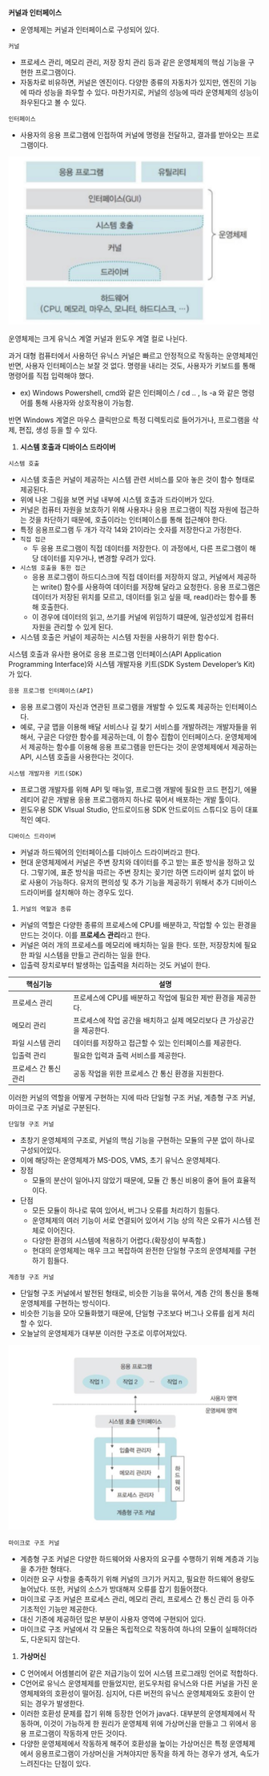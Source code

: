 **커널과 인터페이스**

- 운영체제는 커널과 인터페이스로 구성되어 있다.

`커널`

- 프로세스 관리, 메모리 관리, 저장 장치 관리 등과 같은 운영체제의 핵심 기능을 구현한 프로그램이다.
- 자동차로 비유하면, 커널은 엔진이다. 다양한 종류의 자동차가 있지만, 엔진의 기능에 따라 성능을 좌우할 수 있다. 마찬가지로, 커널의 성능에 따라 운영체제의 성능이 좌우된다고 볼 수 있다.

`인터페이스`

- 사용자의 응용 프로그램에 인접하여 커널에 명령을 전달하고, 결과를 받아오는 프로그램이다.

![Untitled](../1장%20운영체제의%20개요/assets/1-3-1%20인터페이스%20구조.png)

운영체제는 크게 유닉스 계열 커널과 윈도우 계열 컬로 나뉜다.

과거 대형 컴퓨터에서 사용하던 유닉스 커널은 빠르고 안정적으로 작동하는 운영체제인 반면, 사용자 인터페이스는 보잘 것 없다. 명령을 내리는 것도, 사용자가 키보드를 통해 명령어를 직접 입력해야 했다.

- ex) Windows Powershell, cmd와 같은 인터페이스 / cd .. , ls -a 와 같은 명령어를 통해 사용자와 상호작용이 가능함.

반면 Windows 계열은 마우스 클릭만으로 특정 디렉토리로 들어가거나, 프로그램을 삭제, 편집, 생성 등을 할 수 있다.

1. **시스템 호출과 디바이스 드라이버**

`시스템 호출`

- 시스템 호출은 커널이 제공하는 시스템 관련 서비스를 모아 놓은 것이 함수 형태로 제공된다.
- 위에 나온 그림을 보면 커널 내부에 시스템 호출과 드라이버가 있다.
- 커널은 컴퓨터 자원을 보호하기 위해 사용자나 응용 프로그램이 직접 자원에 접근하는 것을 차단하기 때문에, 호출이라는 인터페이스를 통해 접근해야 한다.
- 특정 응용프로그램 두 개가 각각 14와 21이라는 숫자를 저장한다고 가정한다.
- `직접 접근`
  - 두 응용 프로그램이 직접 데이터를 저장한다. 이 과정에서, 다른 프로그램이 해당 데이터를 지우거나, 변경할 우려가 있다.
- `시스템 호출을 통한 접근`
  - 응용 프로그램이 하드디스크에 직접 데이터를 저장하지 않고, 커널에서 제공하는 write() 함수를 사용하여 데이터를 저장해 달라고 요청한다. 응용 프로그램은 데이터가 저장된 위치를 모르고, 데이터를 읽고 싶을 때, read()라는 함수를 통해 호출한다.
  - 이 경우에 데이터의 읽고, 쓰기를 커널에 위임하기 떄문에, 일관성있게 컴퓨터 자원을 관리할 수 있게 된다.
- 시스템 호출은 커널이 제공하는 시스템 자원을 사용하기 위한 함수다.

시스템 호출과 유사한 용어로 응용 프로그램 인터페이스(API Application Programming Interface)와 시스템 개발자용 키트(SDK System Developer’s Kit)가 있다.

`응용 프로그램 인터페이스(API)`

- 응용 프로그램이 자신과 연관된 프로그램을 개발할 수 있도록 제공하는 인터페이스다.
- 예로, 구글 맵을 이용해 배달 서비스나 길 찾기 서비스를 개발하려는 개발자들을 위해서, 구글은 다양한 함수를 제공하는데, 이 함수 집합이 인터페이스다. 운영체제에서 제공하는 함수를 이용해 응용 프로그램을 만든다는 것이 운영체제에서 제공하는 API, 시스템 호출을 사용한다는 것이다.

`시스템 개발자용 키트(SDK)`

- 프로그램 개발자를 위해 API 및 매뉴얼, 프로그램 개발에 필요한 코드 편집기, 에뮬레티어 같은 개발용 응용 프로그램까지 하나로 묶어서 배포하는 개발 툴이다.
- 윈도우용 SDK VIsual Studio, 안드로이드용 SDK 안드로이드 스튜디오 등이 대표적인 예다.

`디바이스 드라이버`

- 커널과 하드웨어의 인터페이스를 디바이스 드라이버라고 한다.
- 현대 운영체제에서 커널은 주변 장치와 데이터를 주고 받는 표준 방식을 정하고 있다. 그렇기에, 표준 방식을 따르는 주변 장치는 꽂기만 하면 드라이버 설치 없이 바로 사용이 가능하다. 유저의 편의성 및 추가 기능을 제공하기 위해서 추가 디바이스 드라이버를 설치해야 하는 경우도 있다.
1. `커널의 역할과 종류`
- 커널의 역할은 다양한 종류의 프로세스에 CPU를 배분하고, 작업할 수 있는 환경을 만드는 것이다. 이를 **프로세스 관리**라고 한다.
- 커널은 여러 개의 프로세스를 메모리에 배치하는 일을 한다. 또한, 저장장치에 필요한 파일 시스템을 만들고 관리하는 일을 한다.
- 입출력 장치로부터 발생하는 입출력을 처리하는 것도 커널이 한다.

| 핵심기능         | 설명                                       |
| ------------ | ---------------------------------------- |
| 프로세스 관리      | 프로세스에 CPU를 배분하고 작업에 필요한 제반 환경을 제공한다.     |
| 메모리 관리       | 프로세스에 작업 공간을 배치하고 실제 메모리보다 큰 가상공간을 제공한다. |
| 파일 시스템 관리    | 데이터를 저장하고 접근할 수 있는 인터페이스를 제공한다.          |
| 입출력 관리       | 필요한 입력과 출력 서비스를 제공한다.                    |
| 프로세스 간 통신 관리 | 공동 작업을 위한 프로세스 간 통신 환경을 지원한다.            |

이러한 커널의 역할을 어떻게 구현하는 지에 따라 단일형 구조 커널, 계층형 구조 커널, 마이크로 구조 커널로 구분된다.

`단일형 구조 커널`

- 초창기 운영체제의 구조로, 커널의 핵심 기능을 구현하는 모듈의 구분 없이 하나로 구성되어있다.
- 이에 해당하는 운영체제가 MS-DOS, VMS, 초기 유닉스 운영체제다.
- 장점
  - 모듈의 분산이 일어나지 않았기 때문에, 모듈 간 통신 비용이 줄어 들어 효율적이다.
- 단점
  - 모든 모듈이 하나로 묶여 있어서, 버그나 오류를 처리하기 힘들다.
  - 운영체제의 여러 기능이 서로 연결되어 있어서 기능 상의 작은 오류가 시스템 전체로 이어진다.
  - 다양한 환경의 시스템에 적용하기 어렵다.(확장성이 부족함.)
  - 현대의 운영체제는 매우 크고 복잡하여 완전한 단일형 구조의 운영체제를 구현하기 힘들다.

`계층형 구조 커널`

- 단일형 구조 커널에서 발전된 형태로, 비슷한 기능을 묶어서, 계층 간의 통신을 통해 운영체제를 구현하는 방식이다.
- 비슷한 기능을 모아 모듈화했기 때문에, 단일형 구조보다 버그나 오류를 쉽게 처리할 수 있다.
- 오늘날의 운영체제가 대부분 이러한 구조로 이루어져있다.

![Untitled](../1장%20운영체제의%20개요/assets/1-3-2%20계층형%20커널.png)

`마이크로 구조 커널`

- 계층형 구조 커널은 다양한 하드웨어와 사용자의 요구를 수행하기 위해 계층과 기능을 추가한 형태다.
- 이러한 요구 사항을 충족하기 위해 커널의 크기가 커지고, 필요한 하드웨어 용량도 늘어났다. 또한, 커널의 소스가 방대해져 오류를 잡기 힘들어졌다.
- 마이크로 구조 커널은 프로세스 관리, 메모리 관리, 프로세스 간 통신 관리 등 아주 기초적인 기능만 제공한다.
- 대신 기존에 제공하던 많은 부분이 사용자 영역에 구현되어 있다.
- 마이크로 구조 커널에서 각 모듈은 독립적으로 작동하여 하나의 모듈이 실패하더라도, 다운되지 않는다.
1. **가상머신**
- C 언어에서 어셈블리어 같은 저급기능이 있어 시스템 프로그래밍 언어로 적합하다.
- C언어로 유닉스 운영체제를 만들었지만, 윈도우처럼 유닉스와 다른 커널을 가진 운영체제와의 호환성이 떨어짐. 심지어, 다른 버전의 유닉스 운영체제와도 호환이 안되는 경우가 발생한다.
- 이러한 호환성 문제를 잡기 위해 등장한 언어가 java다. 대부분의 운영체제에서 작동하며, 이것이 가능하게 한 원리가 운영체제 위에 가상머신을 만들고 그 위에서 응용 프로그램이 작동하게 만든 것이다.
- 다양한 운영체제에서 작동하게 해주어 호환성을 높이는 가상머신은 특정 운영체제에서 응용프로그램이 가상머신을 거쳐야지만 동작을 하게 하는 경우가 생겨, 속도가 느려진다는 단점이 있다.
